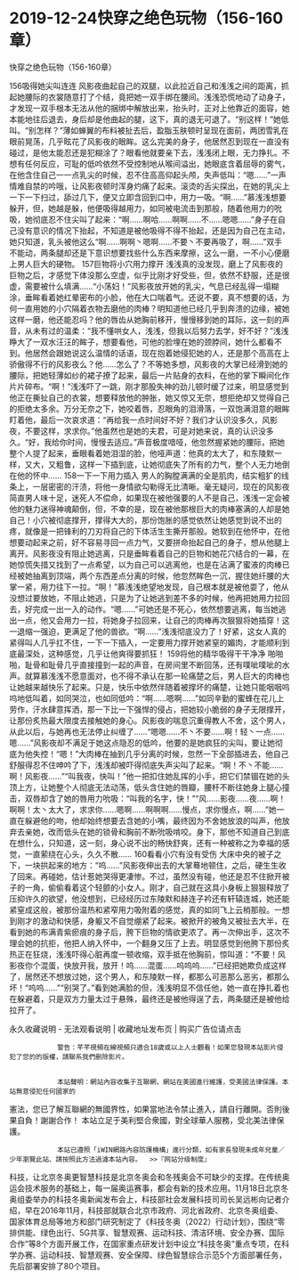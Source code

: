 # 2019-12-24快穿之绝色玩物（156-160章）



快穿之绝色玩物（156-160章）



 156吸得她尖叫连连   风影夜曲起自己的双腿，以此拉近自己和浅浅之间的距离，抓起她腰际的衣裳随意打了个结，竟把她一双手绑在腰间。浅浅恐慌地动了动身子，才发现一双手根本无法从他的捆绑中解放出来，抬头时，正对上他靠近的面容，她本能地往后退去，身后却是他曲起的腿，这下，真的退无可退了。“别这样！”她低叫。“别怎样？”薄如蝉翼的布料被扯去后，盈脂玉肤顿时呈现在面前，两团雪乳在眼前晃荡，几乎眩花了风影夜的眼眸。这么完美的身子，他居然忍到现在一直没有碰过，是他太能忍还是犯糊涂了？眼看他就要亲下去，浅浅闭上眼，无力挣扎。不想有任何反应，可耻的低吟依然不受控制地从喉间溢出，她眼底含着屈辱的雾气，在他含住自己一一点乳尖的时候，忍不住高高仰起头颅，失声低叫：“嗯……”一声情难自禁的吟哦，让风影夜顿时浑身灼痛了起来。滚烫的舌尖探出，在她的乳尖上一下一下扫过，舔过几下，便又立即含回到口中，用力一吸。“啊……”慕浅浅想要躲开，但，她越是躲，他便吸得越用力，如同被电流击到那般，随着他用力的吮吸，她彻底忍不住尖叫了起来：“啊……啊哈……啊啊……不……嗯嗯……”身子在自己没有意识的情况下抬起，不知道是被他吸得不得不抬起，还是因为自己在主动，她只知道，乳头被他这么“啊……啊啊丶嗯啊……不要丶不要再吸了，啊……”双手不能动，两条腿却还是下意识想要找些什么东西来摩擦，这么一磨，一不小心便磨上男人巨大的硬物。 157巨物将小穴用力撑开   浅浅真的没发现，磨上了风影夜的巨物之后，才感觉下体没那么空虚，似乎比刚才好受些，但，依然不舒服，还是很虚，需要被什么填满……“小荡妇！”风影夜放开她的乳尖，气息已经乱得一塌糊涂，垂眸看着她红晕密布的小脸，他在大口喘着气。还说不要，真不想要的话，为何一直用她的小穴隔着衣物去磨他的肉棒？明知道他已经几乎到奔溃的边缘，被她这样一磨，他还能忍吗？他的唇齿从她胸前移开，慢慢移到她的耳际，这一刻的声音，从未有过的温柔：“我不懂哄女人，浅浅，但我以后努力去学，好不好？”浅浅睁大了一双水汪汪的眸子，想要看他，可他的脸埋在她的颈脖间，她什么都看不到。他居然会跟她说这么温情的话语，现在抱着她侵犯她的人，还是那个高高在上骄傲得不行的风影夜么？他……怎么了？不等她多想，风影夜的大掌已经滑到她的腰际，把她轻薄如纱的裙子撩了起来，最后一片贴身的衣料，在他的掌下瞬间化作片片碎布。“啊！”浅浅吓了一跳，刚才那股失神的劲儿顿时缓了过来，明显感觉到他正在撕扯自己的衣裳，想要释放他的肿胀，她又惊又无奈，想拒绝却又觉得自己的拒绝太多余。万分无奈之下，她咬着唇，忍眼角的泪滑落，一双饱满泪意的眼眸盯着他，最后一次哀求道：“再给我一点时间好不好？我们才认识没多久，风影夜，不要这样，求求你。”他虽然也是她的夫君，可是对她来说，真的认识没多久。“好，我给你时间，慢慢去适应。”声音极度喑哑，他忽然握紧她的腰际，把她整个人提了起来，垂眼看着她泪湿的脸，他哑声道：他真的太大了，和东陵默一样，又大，又粗鲁，这样一下插到底，让她彻底失了所有的力气，整个人无力地倒在他的怀中…… 158一下一下用力插入   男人的胸膛满满的全是肌肉，结实粗犷的线条上，一层密密的汗渍，将他一身情欲勾勒得无比清晰。毫无疑问，现在的风影夜简直男人味十足，迷死人不偿命，如果现在被他强要的人不是自己，浅浅一定会被他的魅力迷得神魂颠倒，但，不幸的是，现在被他那根巨大的肉棒塞满的人却是她自己！小穴被彻底撑开，撑得大大的，那份饱胀的感觉依然让她感觉到说不出的疼，就像是一把锋利的刀刃将自己的下体活生生撕开那般。她软到在他怀中，在他想要动起来之前，好不容易寻回一点力气，又要拼命抬起自己的身子，想从他腿上离开。风影夜没有阻止她逃离，只是垂眸看着自己的巨物和她花穴结合的一幕，在她惊慌失措又找到了一点希望，以为自己可以逃离他，也是在沾满了蜜液的肉棒已经被她抽离到顶端，两个东西差点分离的时候，他忽然眸色一沉，握住她纤腰的大掌一紧，用力往下一拉。“啊！”慕浅浅绝望地发现，自己根本就是被他耍了，他从没想过要放她，不阻止她逃，只是为了让她逃到差不多的时候，他再把她用力拉回去，好完成一出一入的动作。“嗯……”可她还是不死心，依然想要逃离，每当她逃出一点，他又会用力一拉，将她身子拉回来，让自己的肉棒再次狠狠将她插穿！这一退缩一强迫，更满足了他的兽欲。“啊……”浅浅彻底没力了！好紧，这女人真的紧得叫人几乎扛不住，一下一下插入，一定要用力撑开她紧窒的媚肉，才能顺利到底最深处，这种感觉，几乎让他爽得要抓狂！ 159将他的精华吸得干干净净   啪啪啪，耻骨和耻骨几乎直接撞到一起的声音，在房间里不断回荡，还有噗呲噗呲的水声。就算慕浅浅不愿意面对，也不得不承认在那一轮痛楚之后，男人巨大的肉棒也让她越来越快乐了起来。只是，快乐中依然伴随着被撑坏的痛楚，让她只能咽咽呜呜地低叫着，如同哭泣，也如同低吟：“啊……嗯啊……”如同辛勤的蜜蜂在花儿上劳作，汗水肆意挥洒，那一下比一下强悍的侵占，把她较小脆弱的身子无限撑开，让那份炙热最大限度去接触她的身心。风影夜的喘息沉重得教人不舍，这个男人，从此以后，与她再也无法停止纠缠了……“嗯嗯……不丶不要……啊！轻丶一点……嗯……”风影夜却不满足于她这点隐忍的低吟，他要的是她疯狂的尖叫，要让她彻底为他失控！“嗯！”大肉棒在抽到几乎分离的时候，忽然一下全部插进去，他自己舒服得忍不住呻吟了下，浅浅却被吓得彻底失声尖叫了起来。“啊！不丶不能……啊！风影夜……”“叫我夜，快叫！”他一把扣住她乱挥的小手，把它们禁锢在她的头顶上方，让她整个人彻底无法动荡，低头含住她的唇瓣，腰杆不断往她身上腿心撞击，双唇却含了她的唇用力吮吸：“叫我的名字，快！”“风……影夜……夜……啊！啊啊！太丶太大了，求求你……嗯啊……啊啊啊……慢点，求你慢点，啊……”她一直在躲避他的吻，他却始终想要去含她的小嘴，最终因为不舍她放浪的叫声，他放弃去亲她，改而低头在她的锁骨和胸前不断吮吸啃咬。身下，那他不知道自己到底在想什么，只知道，这一刻，身心说不出的畅快舒爽，还有一种被称之为幸福的感觉，一直萦绕在心头，久久不散…… 160看看小穴有没有受伤   大床中央的被子之下，一块拱起来的地方：“呜……”风影夜伸出去的大掌蓦地顿住，之后，硬生生收了回来。再碰她，估计惹她哭得更凄惨。不过，虽然没有碰，他还是忍不住掀开被子的一角，偷偷看着这个轻颤的小女人。刚才，自己就在这具小身板上狠狠释放了压抑许久的欲望，他没想到，已经经历过东陵默和赫连子衿还有轩辕连城，她还能紧窒成这般，被那份温热和紧窄用力吸附着的感觉，真的如同飞上云梢那般。一想到刚才的激动和快感，身躯又不自觉绷紧了起来。被掀开的被角又被扯去大半，在看到她的布满青紫瘀痕的身子后，胯下巨物的情欲更浓了。再一次伸出手，这次不理会她的抗拒，他把人纳入怀中，一个翻身又压了上去。明显感觉到他胯下那份炙热正在狂烧，浅浅吓得心脏再度一顿收缩，双手抵在他胸前，惊叫道：“不要！风影夜你个混蛋，快放开我，放开！呜……混蛋……呜呜呜……”已经把她欺负成这样了，居然还不想放过她，这个男人，和东陵默一样，都那么可恶那么恶劣，都那么坏！“呜呜……”“别哭了。”看到她满脸的但，浅浅明显不信任他，她一直在挣扎着也在躲避着，只是双方力量太过于悬殊，最终还是被他得逞了去，两条腿还是被他给拉开了。
            







永久收藏说明 - 无法观看说明 | 收藏地址发布页 | 购买广告位请点击


                警告：芊芊視頻在線視頻只適合18歲或以上人士觀看！如果您發現本站影片侵犯了您的的版權，請聯系我們删除影片。
            

                本站聲明：網站內容收集于互聯網，網站在美國進行維護，受美國法律保護。本站無意侵犯任何國家的
憲法，您已了解互聯網的無國界性，如果當地法令禁止進入，請自行離開。否則後果自負！謝謝合作！
本站立足于美利堅合衆國，對全球華人服務，受北美法律保護。
            

                本站已遵照「iWIN網路內容防護機構」進行分類，如有家長發現未成年兒童／少年瀏覽此站、請按照此方法過濾本站內容。  >>『网站分级制度』




科技，让北京冬奥更智慧科技是北京冬奥会和冬残奥会不可缺少的支撑。在传统奥运会技术服务的基础上，每一届奥运赛事，都会有新的技术应用。11月18日北京冬奥组委举办的科技冬奥新闻发布会上，科技部社会发展科技司司长吴远彬向记者介绍，早在2016年11月，科技部就联合北京市政府、河北省政府、北京冬奥组委、国家体育总局等地方和部门研究制定了《科技冬奥（2022）行动计划》，围绕“零排供能、绿色出行、5G共享、智慧观赛、运动科技、清洁环境、安全办赛、国际合作”等8个方面开展工作，在国家重点研发计划中设立“科技冬奥”重点专项，在科学办赛、运动科技、智慧观赛、安全保障、绿色智慧综合示范5个方面部署任务，先后部署安排了80个项目。



